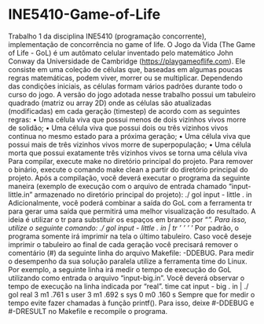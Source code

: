 # INE5410-Game-of-Life
Trabalho 1 da disciplina INE5410 (programação concorrente), implementação de concorrência no game of life.
O Jogo da Vida (The Game of Life - GoL) é um autômato celular inventado pelo matemático John Conway da
Universidade de Cambridge (https://playgameoflife.com). Ele consiste em uma coleção de células que, baseadas
em algumas poucas regras matemáticas, podem viver, morrer ou se multiplicar. Dependendo das condições iniciais,
as células formam vários padrões durante todo o curso do jogo.
A versão do jogo adotada nesse trabalho possui um tabuleiro quadrado (matriz ou array 2D) onde as células são
atualizadas (modificadas) em cada geração (timestep) de acordo com as seguintes regras:
• Uma célula viva que possui menos de dois vizinhos vivos morre de solidão;
• Uma célula viva que possui dois ou três vizinhos vivos continua no mesmo estado para a próxima geração;
• Uma célula viva que possui mais de três vizinhos vivos morre de superpopulação;
• Uma célula morta que possui exatamente três vizinhos vivos se torna uma célula viva
Para compilar, execute make no diretório principal do projeto. Para remover o binário, execute o comando make
clean a partir do diretório principal do projeto.
Após a compilação, você deverá executar o programa da seguinte maneira (exemplo de execução com o arquivo de
entrada chamado “input-little.in” armazenado no diretório principal do projeto):
./ gol input - little . in
Adicionalmente, você poderá combinar a saída do GoL com a ferramenta tr para gerar uma saída que permitirá
uma melhor visualização do resultado. A ideia é utilizar o tr para substituir os espaços em branco por “_”. Para isso,
utilize o seguinte comando:
./ gol input - little . in | tr ’ ’ ’_ ’
Por padrão, o programa somente irá imprimir na tela o último tabuleiro. Caso você deseje imprimir o tabuleiro ao
final de cada geração você precisará remover o comentário (#) da seguinte linha do arquivo Makefile: -DDEBUG.
Para medir o desempenho da sua solução paralela utilize a ferramenta time do Linux. Por exemplo, a seguinte
linha irá medir o tempo de execução do GoL utilizando como entrada o arquivo “input-big.in”. Você deverá observar
o tempo de execução na linha indicada por “real”.
time cat input - big . in | ./ gol
real 3 m1 .761 s
user 3 m1 .692 s
sys 0 m0 .160 s
Sempre que for medir o tempo evite fazer chamadas à função printf(). Para isso, deixe #-DDEBUG e #-DRESULT no
Makefile e recompile o programa.